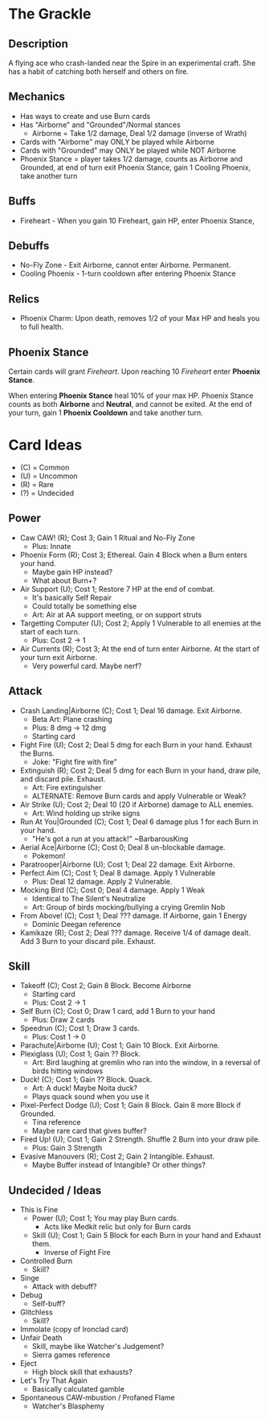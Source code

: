 # The Grackle

## Description
A flying ace who crash-landed near the Spire in an experimental craft.
She has a habit of catching both herself and others on fire.

## Mechanics
- Has ways to create and use Burn cards
- Has "Airborne" and "Grounded"/Normal stances
    - Airborne = Take 1/2 damage, Deal 1/2 damage (inverse of Wrath)
- Cards with "Airborne" may ONLY be played while Airborne
- Cards with "Grounded" may ONLY be played while NOT Airborne
- Phoenix Stance = player takes 1/2 damage, counts as Airborne and Grounded,
  at end of turn exit Phoenix Stance, gain 1 Cooling Phoenix, take another turn

## Buffs
- Fireheart - When you gain 10 Fireheart, gain HP, enter Phoenix Stance,

## Debuffs
- No-Fly Zone - Exit Airborne, cannot enter Airborne. Permanent.
- Cooling Phoenix - 1-turn cooldown after entering Phoenix Stance


## Relics
- Phoenix Charm: Upon death, removes 1/2 of your Max HP and heals you to full health.

## Phoenix Stance
Certain cards will grant *Fireheart*. Upon reaching 10 *Fireheart*
enter **Phoenix Stance**.

When entering **Phoenix Stance** heal 10% of your max HP. Phoenix Stance
counts as both **Airborne** and **Neutral**, and cannot be exited.
At the end of your turn, gain 1 **Phoenix Cooldown** and take another turn.

# Card Ideas

- (C) = Common
- (U) = Uncommon
- (R) = Rare
- (?) = Undecided

## Power
- Caw CAW! (R); Cost 3; Gain 1 Ritual and No-Fly Zone
    - Plus: Innate
- Phoenix Form (R); Cost 3; Ethereal. Gain 4 Block when a Burn enters your hand.
    - Maybe gain HP instead?
    - What about Burn+?
- Air Support (U); Cost 1; Restore 7 HP at the end of combat.
    - It's basically Self Repair
    - Could totally be something else
    - Art: Air at AA support meeting, or on support struts
- Targetting Computer (U); Cost 2; Apply 1 Vulnerable to all enemies at the start of each turn.
    - Plus: Cost 2 -> 1
- Air Currents (R); Cost 3; At the end of turn enter Airborne. At the start of your turn exit Airborne.
    - Very powerful card. Maybe nerf?

## Attack
- Crash Landing\|Airborne (C); Cost 1; Deal 16 damage. Exit Airborne.
    - Beta Art: Plane crashing
    - Plus: 8 dmg -> 12 dmg
    - Starting card
- Fight Fire (U); Cost 2; Deal 5 dmg for each Burn in your hand. Exhaust the Burns.
    - Joke: "Fight fire with fire"
- Extinguish (R); Cost 2; Deal 5 dmg for each Burn in your hand, draw pile, and
  discard pile. Exhaust.
    - Art: Fire extinguisher
    - ALTERNATE: Remove Burn cards and apply Vulnerable or Weak?
- Air Strike (U); Cost 2; Deal 10 (20 if Airborne) damage to ALL enemies.
    - Art: Wind holding up strike signs
- Run At You\|Grounded (C); Cost 1; Deal 6 damage plus 1 for each Burn in your hand.
    - "He's got a run at you attack!" ~BarbarousKing
- Aerial Ace\|Airborne (C); Cost 0; Deal 8 un-blockable damage.
    - Pokemon!
- Paratrooper\|Airborne (U); Cost 1; Deal 22 damage. Exit Airborne.
- Perfect Aim (C); Cost 1; Deal 8 damage. Apply 1 Vulnerable
    - Plus: Deal 12 damage. Apply 2 Vulnerable.
- Mocking Bird (C); Cost 0; Deal 4 damage. Apply 1 Weak
    - Identical to The Silent's Neutralize
    - Art: Group of birds mocking/bullying a crying Gremlin Nob
- From Above! (C); Cost 1; Deal ??? damage. If Airborne, gain 1 Energy
    - Dominic Deegan reference
- Kamikaze (R); Cost 2; Deal ??? damage. Receive 1/4 of damage dealt. Add 3 Burn to your discard pile. Exhaust.

## Skill
- Takeoff (C); Cost 2; Gain 8 Block. Become Airborne
    - Starting card
    - Plus: Cost 2 -> 1
- Self Burn (C); Cost 0; Draw 1 card, add 1 Burn to your hand
    - Plus: Draw 2 cards
- Speedrun (C); Cost 1; Draw 3 cards.
    - Plus: Cost 1 -> 0
- Parachute\|Airborne (U); Cost 1; Gain 10 Block. Exit Airborne.
- Plexiglass (U); Cost 1; Gain ?? Block.
    - Art: Bird laughing at gremlin who ran into the window, in a reversal of birds hitting windows
- Duck! (C); Cost 1; Gain ?? Block. Quack.
    - Art: A duck! Maybe Noita duck?
    - Plays quack sound when you use it
- Pixel-Perfect Dodge (U); Cost 1; Gain 8 Block. Gain 8 more Block if Grounded.
    - Tina reference
    - Maybe rare card that gives buffer?
- Fired Up! (U); Cost 1; Gain 2 Strength. Shuffle 2 Burn into your draw pile.
    - Plus: Gain 3 Strength
- Evasive Manouvers (R); Cost 2; Gain 2 Intangible. Exhaust.
    - Maybe Buffer instead of Intangible? Or other things?

## Undecided / Ideas
- This is Fine
    - Power (U); Cost 1; You may play Burn cards.
        - Acts like Medkit relic but only for Burn cards
    - Skill (U); Cost 1; Gain 5 Block for each Burn in your hand and Exhaust them.
        - Inverse of Fight Fire
- Controlled Burn
    - Skill?
- Singe
    - Attack with debuff?
- Debug
    - Self-buff?
- Glitchless
    - Skill?
- Immolate (copy of Ironclad card)
- Unfair Death
    - Skill, maybe like Watcher's Judgement?
    - Sierra games reference
- Eject
    - High block skill that exhausts?
- Let's Try That Again
  - Basically calculated gamble
- Spontaneous CAW-mbustion / Profaned Flame
  - Watcher's Blasphemy
